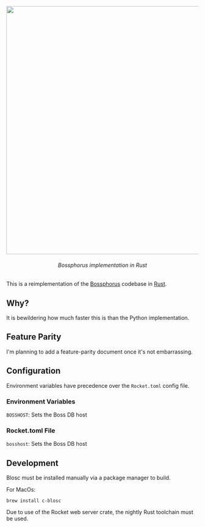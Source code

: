 <p align=center><img align=center src='https://user-images.githubusercontent.com/693511/77836507-0fc11300-712d-11ea-83a4-0c14b674378e.png' width=650 /></p>
<h6 align=center>Bossphorus implementation in Rust</h6>

This is a reimplementation of the [Bossphorus](https://github.com/aplbrain/bossphorus) codebase in [Rust](https://www.rust-lang.org/).


## Why?

It is bewildering how much faster this is than the Python implementation.


## Feature Parity

I'm planning to add a feature-parity document once it's not embarrassing.


## Configuration

Environment variables have precedence over the `Rocket.toml` config file.

### Environment Variables

`BOSSHOST`: Sets the Boss DB host

### Rocket.toml File

`bosshost`: Sets the Boss DB host


## Development

Blosc must be installed manually via a package manager to build.

For MacOs:

```shell
brew install c-blosc
```

Due to use of the Rocket web server crate, the nightly Rust toolchain must be
used.
